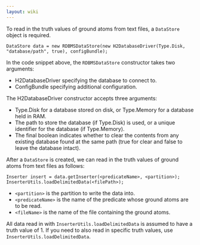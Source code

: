 ```yaml
---
layout: wiki
---
```


To read in the truth values of ground atoms from text files, a `DataStore` object is required. 

```
DataStore data = new RDBMSDataStore(new H2DatabaseDriver(Type.Disk, "database/path", true), configBundle);
```

In the code snippet above, the `RDBMSDataStore` constructor takes two arguments:
 - H2DatabaseDriver specifying the database to connect to.
 - ConfigBundle specifying additional configuration.

The H2DatabaseDriver constructor accepts three arguments:
 - Type.Disk for a database stored on disk, or Type.Memory for a database held in RAM.
 - The path to store the database (if Type.Disk) is used, or a unique identifier for the database (if Type.Memory).
 - The final boolean indicates whether to clear the contents from any existing database found at the same path (true for clear and false to leave the database intact).

After a `DataStore` is created, we can read in the truth values of ground atoms from text files as follows:

```
Inserter insert = data.getInserter(<predicateName>, <partition>);
InserterUtils.loadDelimitedData(<filePath>);
```

 - `<partition>` is the partition to write the data into.
 - `<predicateName>` is the name of the predicate whose ground atoms are to be read.
 - `<fileName>` is the name of the file containing the ground atoms.

All data read in with `InserterUtils.loadDelimitedData` is assumed to have a truth value of 1.
If you need to also read in specific truth values, use `InserterUtils.loadDelimitedData`.